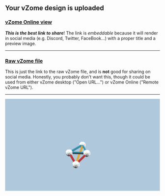 ## Your vZome design is uploaded

### [vZome Online view][embed]

***This is the best link to share***!  The link is *embeddable* because it will render in social media (e.g. Discord, Twitter, FaceBook...) with a proper title and a preview image.

---

### [Raw vZome file][raw]

This is just the link to the raw vZome file, and is **not** good for
sharing on social media.
Honestly, you probably don't want this, though it could be used from either
vZome desktop ("Open URL...") or vZome Online ("Remote vZome URL").

---

![Image](<23.png>)


[embed]: <https://vzome.com/app/embed.py?url=https://raw.githubusercontent.com/pdmclean/vzome-sharing/main/2021/10/21/15-07-29-23/23.vZome>
[raw]: <https://raw.githubusercontent.com/pdmclean/vzome-sharing/main/2021/10/21/15-07-29-23/23.vZome>
